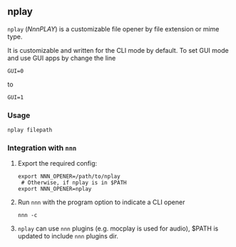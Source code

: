 ## nplay

`nplay` (*NnnPLAY*) is a customizable file opener by file extension or mime type.

It is customizable and written for the CLI mode by default. To set GUI mode and use GUI apps by change the line

    GUI=0
to

    GUI=1

### Usage

    nplay filepath

### Integration with `nnn`

1. Export the required config:

       export NNN_OPENER=/path/to/nplay
        # Otherwise, if nplay is in $PATH
       export NNN_OPENER=nplay
2. Run `nnn` with the program option to indicate a CLI opener

       nnn -c
3. `nplay` can use `nnn` plugins (e.g. mocplay is used for audio), $PATH is updated to include `nnn` plugins dir.
